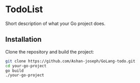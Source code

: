 # TodoList

Short description of what your Go project does.

## Installation

Clone the repository and build the project:

```bash
git clone https://github.com/Ashan-joseph/GoLang-todo.git
cd your-go-project
go build
./your-go-project
